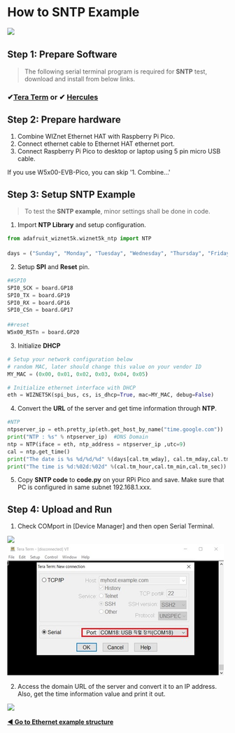 # How to SNTP Example

![][link-NTP]

## Step 1: Prepare Software

> The following serial terminal program is required for **SNTP** test, download and install from below links.

### &#10004;[**Tera Term**][link-tera_term]  or  &#10004; [**Hercules**][link-hercules]



## Step 2: Prepare hardware

1. Combine WIZnet Ethernet HAT with Raspberry Pi Pico.
2. Connect ethernet cable to Ethernet HAT ethernet port.
3. Connect Raspberry Pi Pico to desktop or laptop using 5 pin micro USB cable.



If you use W5x00-EVB-Pico, you can skip '1. Combine...'



## Step 3: Setup SNTP Example

> To test the **SNTP example**, minor settings shall be done in code.



1. Import **NTP Library** and setup configuration.

```python
from adafruit_wiznet5k.wiznet5k_ntp import NTP

days = ("Sunday", "Monday", "Tuesday", "Wednesday", "Thursday", "Friday", "Saturday")
```

2. Setup **SPI** and **Reset** pin.

```python
##SPI0
SPI0_SCK = board.GP18
SPI0_TX = board.GP19
SPI0_RX = board.GP16
SPI0_CSn = board.GP17

##reset
W5x00_RSTn = board.GP20
```

3. Initialize **DHCP**

```python
# Setup your network configuration below
# random MAC, later should change this value on your vendor ID
MY_MAC = (0x00, 0x01, 0x02, 0x03, 0x04, 0x05)
```

```python
# Initialize ethernet interface with DHCP
eth = WIZNET5K(spi_bus, cs, is_dhcp=True, mac=MY_MAC, debug=False)
```

4. Convert the **URL** of the server and get time information through **NTP**.

```python
#NTP
ntpserver_ip = eth.pretty_ip(eth.get_host_by_name("time.google.com"))
print("NTP : %s" % ntpserver_ip)  #DNS Domain
ntp = NTP(iface = eth, ntp_address = ntpserver_ip ,utc=9)
cal = ntp.get_time()
print("The date is %s %d/%d/%d" %(days[cal.tm_wday], cal.tm_mday,cal.tm_mon,cal.tm_year))
print("The time is %d:%02d:%02d" %(cal.tm_hour,cal.tm_min,cal.tm_sec))
```

5. Copy **SNTP code** to **code.py** on your RPi Pico and save. Make sure that PC is configured in same subnet 192.168.1.xxx.



## Step 4: Upload and Run

1. Check COMport in [Device Manager] and then open Serial Terminal.

![][link-port]![link-terminal]

2. Access the domain URL of the server and convert it to an IP address. Also, get the time information value and print it out.

![][link-SNTP]


 [**◀ Go to Ethernet example structure**](#ethernet_example_structure)


<!--
Link
-->

[link-tera_term]: https://osdn.net/projects/ttssh2/releases/
[link-hercules]: https://www.hw-group.com/software/hercules-setup-utility
[link-NTP]: https://github.com/Wiznet/RP2040-HAT-CircuitPython/blob/master/images/SNTP/NTP.jpg



[link-port]: https://github.com/Wiznet/RP2040-HAT-CircuitPython/blob/master/images/SNTP/PORT.jpg
[link-Terminal]:https://github.com/Wiznet/RP2040-HAT-CircuitPython/blob/master/images/SNTP/Terminal.jpg
[link-SNTP]:https://github.com/Wiznet/RP2040-HAT-CircuitPython/blob/master/images/SNTP/SNTP_1.PNG
